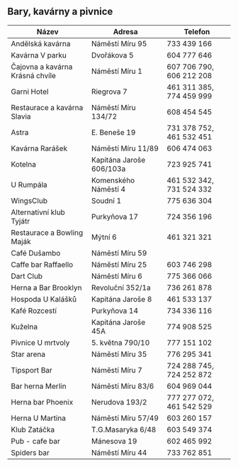 ## Bary, kavárny a pivnice

| Název                           | Adresa                   | Telefon                  |
| ------------------------------- | ------------------------ | ------------------------ |
| Andělská kavárna                | Náměstí Míru 95          | 733 439 166              |
| Kavárna V parku                 | Dvořákova 5              | 604 777 646              |
| Čajovna a kavárna Krásná chvíle | Náměstí Míru 1           | 607 706 790, 606 212 208 |
| Garni Hotel                     | Riegrova 7               | 461 311 385, 774 459 999 |
| Restaurace a kavárna Slavia     | Náměstí Míru 134/72      | 608 454 545              |
| Astra                           | E. Beneše 19             | 731 378 752, 461 532 451 |
| Kavárna Rarášek                 | Náměstí Míru 11/89       | 606 474 063              |
| Kotelna                         | Kapitána Jaroše 606/103a | 723 925 741              |
| U Rumpála                       | Komenského Náměstí 4     | 461 532 342, 731 524 332 |
| WingsClub                       | Soudní 1                 | 775 636 304              |
| Alternativní klub Tyjátr        | Purkyňova 17             | 724 356 196              |
| Restaurace a Bowling Maják      | Mýtní 6                  | 461 321 321              |
| Café Dušambo                    | Náměstí Míru 59          |                          |
| Caffe bar Raffaello             | Náměstí Míru 25          | 603 746 298              |
| Dart Club                       | Náměstí Míru 6           | 775 366 066              |
| Herna a Bar Brooklyn            | Revoluční 352/1a         | 736 261 878              |
| Hospoda U Kalášků               | Kapitána Jaroše 8        | 461 533 137              |
| Kafé Rozcestí                   | Purkyňova 14             | 734 336 116              |
| Kuželna                         | Kapitána Jaroše 45A      | 774 908 525              |
| Pivnice U mrtvoly               | 5. května 790/10         | 777 151 102              |
| Star arena                      | Náměstí Míru 35          | 776 295 341              |
| Tipsport Bar                    | Náměstí Míru 7           | 724 288 745, 724 252 872 |
| Bar herna Merlin                | Náměstí Míru 83/6        | 604 969 044              |
| Herna bar Phoenix               | Nerudova 193/2           | 777 277 072, 461 542 529 |
| Herna U Martina                 | Náměstí Míru 57/49       | 603 260 157              |
| Klub Zatáčka                    | T.G.Masaryka 6/48        | 603 549 374              |
| Pub - cafe bar                  | Mánesova 19              | 602 465 992              |
| Spiders bar                     | Náměstí Míru 44          | 733 762 851              |